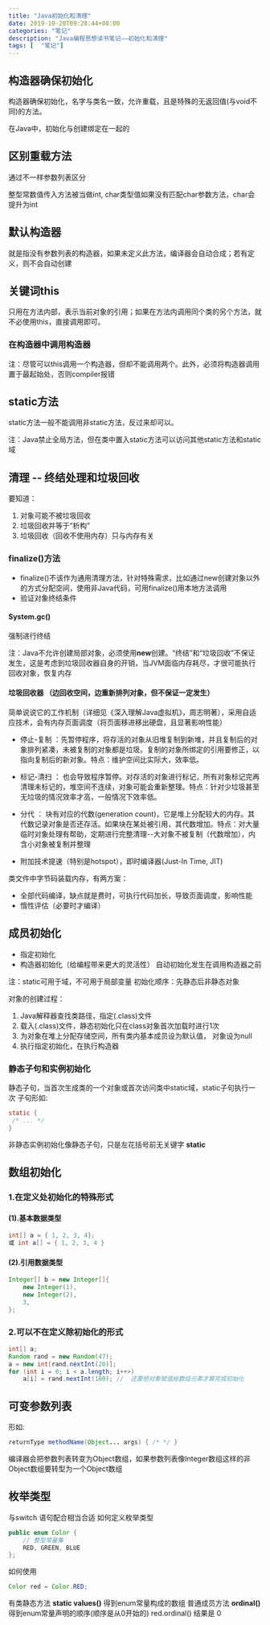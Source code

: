 ```yaml
---
title: "Java初始化和清理"
date: 2019-10-20T09:28:44+08:00
categories: "笔记"
description: "Java编程思想读书笔记——初始化和清理"
tags: [  "笔记"]
---
```


## 构造器确保初始化

构造器确保初始化，名字与类名一致，允许重载，且是特殊的无返回值(与void不同)的方法。

在Java中，初始化与创建绑定在一起的

## 区别重载方法

通过不一样参数列表区分

整型常数值传入方法被当做int, char类型值如果没有匹配char参数方法，char会提升为int

## 默认构造器

就是指没有参数列表的构造器，如果未定义此方法，编译器会自动合成；若有定义，则不会自动创建

## 关键词this

只用在方法内部，表示当前对象的引用；如果在方法内调用同个类的另个方法，就不必使用this，直接调用即可。

### 在构造器中调用构造器

注：尽管可以this调用一个构造器，但却不能调用两个。此外，必须将构造器调用置于最起始处，否则compiler报错

## static方法

static方法一般不能调用非static方法，反过来却可以。

注：Java禁止全局方法，但在类中置入static方法可以访问其他static方法和static域

## 清理 -- 终结处理和垃圾回收

要知道：

1. 对象可能不被垃圾回收
2. 垃圾回收并等于“析构”
3. 垃圾回收（回收不使用内存）只与内存有关

### finalize()方法

* finalize()不该作为通用清理方法，针对特殊需求，比如通过new创建对象以外的方式分配空间，使用非Java代码，可用finalize()用本地方法调用
* 验证对象终结条件

#### System.gc() 

强制进行终结

注：Java不允许创建局部对象，必须使用**new**创建。“终结”和“垃圾回收”不保证发生，这是考虑到垃圾回收器自身的开销，当JVM面临内存耗尽，才很可能执行回收对象，恢复内存

#### 垃圾回收器 （边回收空间，边重新排列对象，但不保证一定发生）

简单说说它的工作机制（详细见《深入理解Java虚拟机》，周志明著），采用自适应技术，会有内存页面调度（将页面移进移出硬盘，且显著影响性能）

* 停止-复制 ：先暂停程序，将存活的对象从旧堆复制到新堆，并且复制后的对象排列紧凑，未被复制的对象都是垃圾。复制的对象所绑定的引用要修正，以指向复制后的新对象。特点：维护空间比实际大，效率低。

* 标记-清扫 ： 也会导致程序暂停。对存活的对象进行标记，所有对象标记完再清理未标记的，堆空间不连续，对象可能会重新整理。特点：针对少垃圾甚至无垃圾的情况效率才高，一般情况下效率低。

* 分代 ： 块有对应的代数(generation count)，它是堆上分配较大的内存。其代数记录对象是否还存活。如果块在某处被引用，其代数增加。特点：对大量临时对象处理有帮助，定期进行完整清理--大对象不被复制（代数增加），内含小对象被复制并整理

* 附加技术提速（特别是hotspot），即时编译器(Just-In Time, JIT)

类文件中字节码装载内存，有两方案：

* 全部代码编译，缺点就是费时，可执行代码加长，导致页面调度，影响性能
* 惰性评估（必要时才编译）

## 成员初始化

* 指定初始化
* 构造器初始化（给编程带来更大的灵活性） 自动初始化发生在调用构造器之前

注：static可用于域，不可用于局部变量
初始化顺序：先静态后非静态对象

对象的创建过程：

1. Java解释器查找类路径，指定(.class)文件
2. 载入(.class)文件，静态初始化只在class对象首次加载时进行1次
3. 为对象在堆上分配存储空间，所有类内基本成员设为默认值， 对象设为null
4. 执行指定初始化，在执行构造器

### 静态子句和实例初始化

静态子句，当首次生成类的一个对象或首次访问类中static域，static子句执行一次
子句形如:

```java
static {
 /* ... */
}
```

非静态实例初始化像静态子句，只是左花括号前无关键字 **static**

## 数组初始化

### 1.在定义处初始化的特殊形式

#### (1).基本数据类型

```java
int[] a = { 1, 2, 3, 4};
或 int a[] = { 1, 2, 3, 4 }
```

#### (2).引用数据类型

```java
Integer[] b = new Integer[]{
    new Integer(1),
    new Integer(2),
    3,
};
```

### 2.可以不在定义除初始化的形式

```java
int[] a;
Random rand = new Random(47);
a = new int[rand.nextInt(20)];
for (int i = 0; i < a.length; i++>)
    a[i] = rand.nextInt(100); //  还要把对象赋值给数组元素才算完成初始化
``` 



## 可变参数列表

形如:

```java
returnType methodName(Object... args) { /* */ }
```

编译器会把参数列表转变为Object数组，如果参数列表像Integer数组这样的非Object数组要转型为一个Object数组

## 枚举类型

与switch 语句配合相当合适
如何定义枚举类型

```java
public enum Color {
    // 整型常量集
    RED, GREEN, BLUE
};
```

如何使用

```java
Color red = Color.RED;
```

有类静态方法 **static values()** 得到enum常量构成的数组
普通成员方法 **ordinal()** 得到enum常量声明的顺序(顺序是从0开始的)
red.ordinal() 结果是 0
